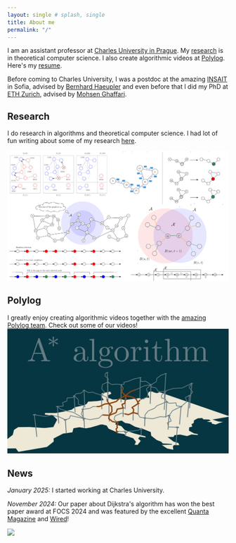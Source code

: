 ```yaml
---
layout: single # splash, single
title: About me
permalink: "/"
---
```


I am an assistant professor at [Charles University in Prague](https://www.mff.cuni.cz/cs/iuuk). My [research](/research/) is in theoretical computer science. I also create algorithmic videos at [Polylog](https://www.youtube.com/@polylogcs). Here's my [resume](/assets/documents/CV.pdf). 

Before coming to Charles University, I was a postdoc at the amazing [INSAIT](https://insait.ai/) in Sofia, advised by <a href="http://www.cs.cmu.edu/~haeupler/">Bernhard Haeupler</a> and even before that I did my PhD at [ETH Zurich](https://ethz.ch/en.html), advised by <a href="https://people.csail.mit.edu/ghaffari/">Mohsen Ghaffari</a>. 

## Research

I do research in algorithms and theoretical computer science. I had lot of fun writing about some of my research [here](/research/). 

[
![survey](/assets/images/collage.png "Bunch of images from the survey")
](/research/)

## Polylog

I greatly enjoy creating algorithmic videos together with the [amazing Polylog team](/polylog/). Check out some of our videos! 
[
![survey](/assets/images/astar.webp "Thumbnail of one of our videos")
](/research/)


## News

*January 2025:* I started working at Charles University. 

*November 2024:* Our paper about Dijkstra's algorithm has won the best paper award at FOCS 2024 and was featured by the excellent [Quanta Magazine](https://www.quantamagazine.org/computer-scientists-establish-the-best-way-to-traverse-a-graph-20241025/) and [Wired](https://www.wired.com/story/scientists-establish-the-best-algorithm-for-traversing-a-map/)!

<!-- counts visits to the website -->
<a href='https://clustrmaps.com/site/1bmo6'  title='Visit tracker'>
	<img width="3px" src='//clustrmaps.com/map_v2.png?cl=ffffff&w=a&t=n&d=9aXYg_RgDaFX-gpCSUfu2XgbYVYCPqAAv6pkRFMlbTU'/>
</a>


